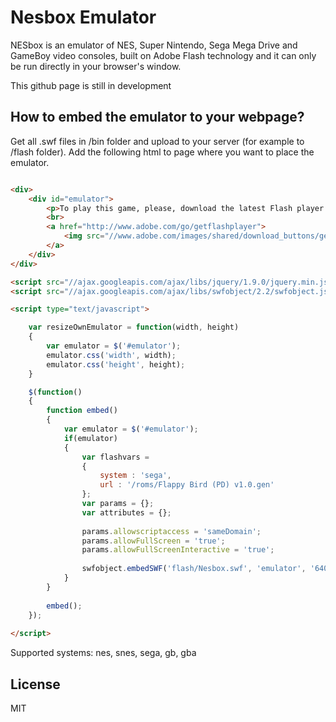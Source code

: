 Nesbox Emulator
========

NESbox is an emulator of NES, Super Nintendo, Sega Mega Drive and GameBoy video consoles, built on Adobe Flash technology and it can only be run directly in your browser's window.

This github page is still in development

How to embed the emulator to your webpage?
--------

Get all .swf files in /bin folder and upload to your server (for example to /flash folder).
Add the following html to page where you want to place the emulator.

```html

<div>
	<div id="emulator">
		<p>To play this game, please, download the latest Flash player!</p>
		<br>
		<a href="http://www.adobe.com/go/getflashplayer">
			<img src="//www.adobe.com/images/shared/download_buttons/get_adobe_flash_player.png" alt="Get Adobe Flash player"/>
		</a>
	</div>
</div>

<script src="//ajax.googleapis.com/ajax/libs/jquery/1.9.0/jquery.min.js"></script>
<script src="//ajax.googleapis.com/ajax/libs/swfobject/2.2/swfobject.js"></script>

<script type="text/javascript">

	var resizeOwnEmulator = function(width, height)
	{
		var emulator = $('#emulator');
		emulator.css('width', width);
		emulator.css('height', height);
	}

	$(function()
	{
		function embed()
		{
			var emulator = $('#emulator');
			if(emulator)
			{
				var flashvars = 
				{
					system : 'sega',
					url : '/roms/Flappy Bird (PD) v1.0.gen'
				};
				var params = {};
				var attributes = {};
				
				params.allowscriptaccess = 'sameDomain';
				params.allowFullScreen = 'true';
				params.allowFullScreenInteractive = 'true';
				
				swfobject.embedSWF('flash/Nesbox.swf', 'emulator', '640', '480', '11.2.0', 'flash/expressInstall.swf', flashvars, params, attributes);
			}
		}
		
		embed();
	});
	
</script>

```

Supported systems: nes, snes, sega, gb, gba

License
----

MIT
